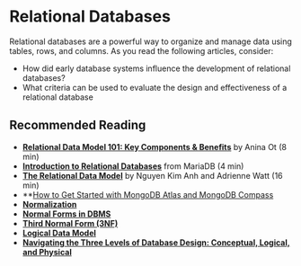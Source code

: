 # Relational Databases

Relational databases are a powerful way to organize and manage data using tables, rows, and columns. As you read the following articles, consider:

- How did early database systems influence the development of relational databases?
- What criteria can be used to evaluate the design and effectiveness of a relational database
## Recommended Reading

- **[Relational Data Model 101: Key Components & Benefits](https://example.com/article1)** by Anina Ot (8 min)
- **[Introduction to Relational Databases](https://example.com/article2)** from MariaDB (4 min)
- **[The Relational Data Model](https://example.com/article3)** by Nguyen Kim Anh and Adrienne Watt (16 min)
- **[How to Get Started with MongoDB Atlas and MongoDB Compass](https://d3c33hcgiwev3.cloudfront.net/A-CPCa0tTbqxZsPOj32kuA_1e81e0a08b804aee9c50d0750c0b61f1_How-to-Get-Started-with-MongoDB-Atlas-and-MongoDB-Compass.pdf?Expires=1726963200&Signature=bAlvFC5SVBVoXuMasREn7S6Z74uhXW6dV~0pnn~OvZSO9DZ2h0-GbvrZU6iXqugfKAcNCvaItHc2owu7w2iHaKjK-D4q~ayDkyiG3At1Ka0DEb8Ej9Dhpe1G6qqhYK4eSzlrkJMu8kH-pw4RXL3VSgtDIYqzpFG9ZzPbk82TLII_&Key-Pair-Id=APKAJLTNE6QMUY6HBC5A)
- **[Normalization](https://www.techtarget.com/searchdatamanagement/definition/normalization)**
- **[Normal Forms in DBMS](https://www.geeksforgeeks.org/normal-forms-in-dbms/)**
- **[Third Normal Form (3NF)](https://www.geeksforgeeks.org/third-normal-form-3nf/)**
- **[Logical Data Model](https://www.gleek.io/blog/logical-data-model)**
- **[Navigating the Three Levels of Database Design: Conceptual, Logical, and Physical](https://guides.visual-paradigm.com/navigating-the-three-levels-of-database-design-conceptual-logical-and-physical/#:~:text=Conceptual%20database%20design%20is%20the,getting%20into%20technical%20implementation%20details.)**


